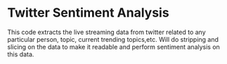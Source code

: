 # Twitter Sentiment Analysis


This code extracts the live streaming data from twitter related to any particular person, topic, current trending topics,etc.
Will do stripping and slicing on the data to make it readable and perform sentiment analysis on this data.

